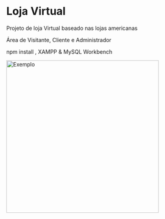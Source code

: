 <h1>Loja Virtual</h1>

<p>Projeto de loja Virtual baseado nas lojas americanas</p>

<p>Área de Visitante, Cliente e Administrador</p>

<p>npm install , XAMPP & MySQL Workbench</p>

<p>
  <img src="[https://raw.githubusercontent.com/joartur/Mural-de-Pensamentos/main/public/img/exemplo.png](https://github.com/joartur/loja-virtual/blob/main/public/img/exemplo.png)" width="400px" alt="Exemplo">
</p>
